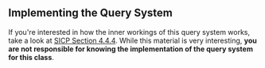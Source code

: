 ## Implementing the Query System

If you're interested in how the inner workings of this query system works, take a look at [SICP Section 4.4.4](http://mitpress.mit.edu/sicp/full-text/book/book-Z-H-29.html#%_sec_4.4.4). While this material is very interesting, **you are not responsible for knowing the implementation of the query system for this class**.